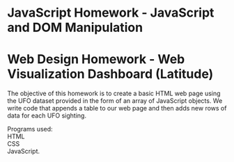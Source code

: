 # JavaScript Homework - JavaScript and DOM Manipulation

# Web Design Homework - Web Visualization Dashboard (Latitude)

The objective of this homework is to create a basic HTML web page using the UFO dataset provided in the form of an array of JavaScript objects. We write code that appends a table to our web page and then adds new rows of data for each UFO sighting.


Programs used:\
HTML\
CSS\
JavaScript.
